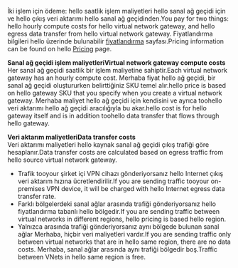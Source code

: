 <span data-ttu-id="6efd3-101">İki işlem için ödeme: hello saatlik işlem maliyetleri hello sanal ağ geçidi için ve hello çıkış veri aktarımı hello sanal ağ geçidinden.</span><span class="sxs-lookup"><span data-stu-id="6efd3-101">You pay for two things: hello hourly compute costs for hello virtual network gateway, and hello egress data transfer from hello virtual network gateway.</span></span> <span data-ttu-id="6efd3-102">Fiyatlandırma bilgileri hello üzerinde bulunabilir [fiyatlandırma](https://azure.microsoft.com/pricing/details/vpn-gateway) sayfası.</span><span class="sxs-lookup"><span data-stu-id="6efd3-102">Pricing information can be found on hello [Pricing](https://azure.microsoft.com/pricing/details/vpn-gateway) page.</span></span>

<span data-ttu-id="6efd3-103">**Sanal ağ geçidi işlem maliyetleri**</span><span class="sxs-lookup"><span data-stu-id="6efd3-103">**Virtual network gateway compute costs**</span></span><br><span data-ttu-id="6efd3-104">Her sanal ağ geçidi saatlik bir işlem maliyetine sahiptir.</span><span class="sxs-lookup"><span data-stu-id="6efd3-104">Each virtual network gateway has an hourly compute cost.</span></span> <span data-ttu-id="6efd3-105">Merhaba fiyat hello ağ geçidi, bir sanal ağ geçidi oluştururken belirttiğiniz SKU temel alır.</span><span class="sxs-lookup"><span data-stu-id="6efd3-105">hello price is based on hello gateway SKU that you specify when you create a virtual network gateway.</span></span> <span data-ttu-id="6efd3-106">Merhaba maliyet hello ağ geçidi için kendisini ve ayrıca toohello veri aktarımı hello ağ geçidi aracılığıyla bu akar.</span><span class="sxs-lookup"><span data-stu-id="6efd3-106">hello cost is for hello gateway itself and is in addition toohello data transfer that flows through hello gateway.</span></span>

<span data-ttu-id="6efd3-107">**Veri aktarım maliyetleri**</span><span class="sxs-lookup"><span data-stu-id="6efd3-107">**Data transfer costs**</span></span><br><span data-ttu-id="6efd3-108">Veri aktarımı maliyetleri hello kaynak sanal ağ geçidi çıkış trafiği göre hesaplanır.</span><span class="sxs-lookup"><span data-stu-id="6efd3-108">Data transfer costs are calculated based on egress traffic from hello source virtual network gateway.</span></span>

* <span data-ttu-id="6efd3-109">Trafik tooyour şirket içi VPN cihazı gönderiyorsanız hello Internet çıkış veri aktarım hızına ücretlendirilir.</span><span class="sxs-lookup"><span data-stu-id="6efd3-109">If you are sending traffic tooyour on-premises VPN device, it will be charged with hello Internet egress data transfer rate.</span></span>
* <span data-ttu-id="6efd3-110">Farklı bölgelerdeki sanal ağlar arasında trafiği gönderiyorsanız hello fiyatlandırma tabanlı hello bölgedir.</span><span class="sxs-lookup"><span data-stu-id="6efd3-110">If you are sending traffic between virtual networks in different regions, hello pricing is based hello region.</span></span>
* <span data-ttu-id="6efd3-111">Yalnızca arasında trafiği gönderiyorsanız aynı bölgede bulunan sanal ağlar Merhaba, hiçbir veri maliyetleri vardır.</span><span class="sxs-lookup"><span data-stu-id="6efd3-111">If you are sending traffic only between virtual networks that are in hello same region, there are no data costs.</span></span> <span data-ttu-id="6efd3-112">Merhaba, sanal ağlar arasında aynı trafiği bölgedir boş.</span><span class="sxs-lookup"><span data-stu-id="6efd3-112">Traffic between VNets in hello same region is free.</span></span>

